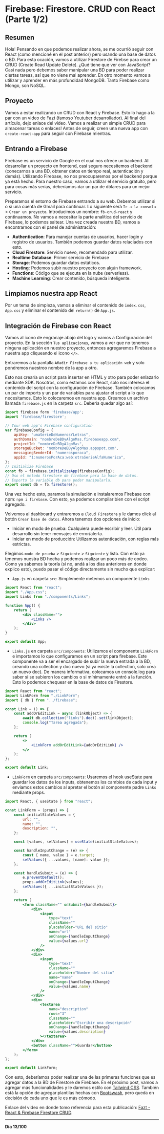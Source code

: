 # Firebase: Firestore. CRUD con React (Parte 1/2)

## Resumen

Hola! Pensando en que podemos realizar ahora, se me ocurrió seguir con React (como mencioné en el post anterior) pero usando una base de datos o BD. Para esta ocación, vamos a utilizar Firestore de Firebse para crear un CRUD (Create Read Update Delete).
¿Qué tiene que ver con JavaScript? Casi nada pero debemos saber manipular una BD para poder realizar ciertas tareas, así que no viene mal aprender. En otro momento vamos a utilizar y aprender en más profundidad MongoDB. Tanto Firebase como Mongo, son NoSQL.

## Proyecto

Vamos a estar realizando un CRUD con React y Firebase. Esto lo hago a la par con un video de Fazt (famoso Youtuber desarrollador). Al final del artículo, dejo enlace del video.
Vamos a realizar un simple CRUD para almacenar tareas o enlaces! Antes de seguir, creen una nueva app con `create-react-app` para seguir con Firebase mientras.

## Entrando a Firebase

Firebase es un servicio de Google en el cual nos ofrece un backend. Al desarrollar un proyecto en frontend, casi seguro necesitemos el backend (conecarnos a una BD, obtener datos en tiempo real, autenticación y demás).
Utilizando Firebase, no nos preocuparemos por el backend porque ya está hecho. Para nuestro caso, vamos a utilizar el servicio gratuito, pero para cosas más serias, deberíamos dar un par de dólares para un mejor servicio.

Preparamos el entorno de Firebase entrando a su web. Debemos utilizar si o sí una cuenta de Gmail para continuar.
Lo siguiente será `Ir a la consola` > `Crear un proyecto`. Introducimos un nombre: `fb-crud-react` y continuamos. No vamos a necesitar la parte analítica del servicio de Firebase, lo podemos saltear.
Una vez creada nuestra BD, vamos a encontrarnos con el panel de administración:

-   **Authentication**: Para manejar cuentas de usuarios, hacer login y registro de usuarios. También podemos guardar datos relaciados con esto.
-   **Cloud Firestore**: Servicio nuevo, recomendado para utilizar.
-   **Realtime Database**: Primer servicio de Firebase
-   **Storage**: Podemos guardar datos estáticos.
-   **Hosting**: Podemos subir nuestro proyecto con algún framework.
-   **Functions**: Código que se ejecuta en la nube (serverless).
-   **Machine Learning**: Crear contenido, búsqueda inteligente.

## Limpiamos nuestra app React

Por un tema de simpleza, vamos a eliminar el contenido de `index.css`, `App.css` y eliminar el contenido del `return()` de `App.js`.

## Integración de Firebase con React

Vamos al ícono de engranaje abajo del logo y vamos a Configuración del proyecto. En la sección `Tus aplicaciones`, vamos a ver que no tenemos ninguna aplicación en nuestro proyecto, entonces agregaremos Firebase a nuestra app cliqueando el icono `</>`.

Entraremos a la pantalla `Añadir Firebase a tu aplicación web` y solo pondremos nuestroo nombre de la app u otro.

Esto nos crearía un script para insertar en HTML y otro para poder enlazarlo mediante SDK. Nosotros, como estamos con React, solo nos interesa el contenido del script con la configuración de Firebase. También colocamos un par de imports y un par de variables para ajustar el script a lo que necesitamos.
Esto lo colocaremos en nuestra app. Creamos un archivo llamada `firebase.js` en la carpeta `src`. Debería quedar algo así:

```js
import firebase form 'firebase/app';
import 'firebase/firestore';

// Your web app's Firebase configuration
var firebaseConfig = {
    apiKey: "unaSerieDeNumerosYLetras",
    authDomain: "nombreDeBDyAlgoMas.firebaseapp.com",
    projectId: "nombreDeBDyAlgoMas",
    storageBucket: "nombreDeBDyAlgoMas.appspot.com",
    messagingSenderId: "numerosporaca",
    appId: "1:numerosPorAca:web:otraSerieAlfaNumerica",
};
// Initialize Firebase
const fb = firebase.initializeApp(firebaseConfig);
// Uso el metodo firestore de firebase para la base de datos.
// Exporto la variable db para poder manipularla.
export const db = fb.firestore();
```

Una vez hecho esto, paramos la simulación e instalaremos Firebase con npm: `npm i firebase`. Con esto, ya podemos compilar bien con el script agregado.

Volvemos al dashboard y entraremos a `Cloud Firestore` y le damos click al botón `Crear base de datos`. Ahora tenemos dos opciones de inicio:

-   Iniciar en modo de prueba: Cualquiera puede escribir y leer. Útil para desarrollo sin tener mensajes de error/alerta.
-   Iniciar en modo de producción: Utilizamos autenticación, con reglas más estrictas.

Elegimos `modo de prueba` > `Siguiente` > `Siguiente` y listo. Con esto ya tenemos nuestra BD hecha y podemos realizar un poco más de codeo.
Como ya sabemos la teoría (si no, andá a los días anteriores en donde explico esto), puedo pasar el código directamente sin mucho que explicar:

-   `App.js` en carpeta `src`: Simplemente metemos un componente `Links`

```jsx
import React from "react";
import "./App.css";
import Links from "./components/Links";

function App() {
    return (
        <div className="">
            <Links />
        </div>
    );
}

export default App;
```

-   `Links.js` en carpeta `src/components`: Utilizamos el componente `LinkForm` e importamos lo que configuramos en un script para firebase. Este componente va a ser el encargado de subir la nueva entrada a la BD, creando una collection y doc nuevo (si ya existe la collection, solo crea un nuevo doc). De manera informativa, colocamos un console.log para saber si se subieron los cambios o si mínimamente entró a la función. Esto lo podemos chequear en la base de datos de Firestore.

```jsx
import React from "react";
import LinkForm from "./LinkForm";
import { db } from "../firebase";

const Link = () => {
    const addOrEditLink = async (linkObject) => {
        await db.collection("links").doc().set(linkObject);
        console.log("Tarea agregada");
    };

    return (
        <>
            <LinkForm addOrEditLink={addOrEditLink} />
        </>
    );
};

export default Link;
```

-   `LinkForm` en carpeta `src/components`: Usaremos el hook useState para guardar los datos de los inputs, obtenemos los cambios de cada input y enviamos estos cambios al apretar el botón al componente padre `Links` mediante props.

```jsx
import React, { useState } from "react";

const LinkForm = (props) => {
    const initialStateValues = {
        url: "",
        name: "",
        description: "",
    };

    const [values, setValues] = useState(initialStateValues);

    const handleInputChange = (e) => {
        const { name, value } = e.target;
        setValues({ ...values, [name]: value });
    };

    const handleSubmit = (e) => {
        e.preventDefault();
        props.addOrEditLink(values);
        setValues({ ...initialStateValues });
    };

    return (
        <form className="" onSubmit={handleSubmit}>
            <div>
                <input
                    type="text"
                    className=""
                    placeholder="URL del sitio"
                    name="url"
                    onChange={handleInputChange}
                    value={values.url}
                />
            </div>
            <div>
                <input
                    type="text"
                    className=""
                    placeholder="Nombre del sitio"
                    name="name"
                    onChange={handleInputChange}
                    value={values.name}
                />
            </div>
            <div>
                <textarea
                    name="description"
                    rows="3"
                    className=""
                    placeholder="Escribir una descripción"
                    onChange={handleInputChange}
                    value={values.description}
                ></textarea>
            </div>
            <button className="">Guardar</button>
        </form>
    );
};

export default LinkForm;
```

Con esto, deberíamos poder realizar una de las primeras funciones que es agregar datos a la BD de Firestore de Firebase.
En el próximo post, vamos a agregar más funcionalidades y le daremos estilo con [Tailwind CSS](https://tailwindcss.com/). También está la opción de agregar plantilas hechas con [Bootswash](https://bootswatch.com/), pero queda en decisión de cada uno que le es más cómodo.

Enlace del video en donde tomo referencia para esta publicación: [Fazt - React & Firebase Firestore CRUD](https://www.youtube.com/watch?v=Y9-UkL6ent4).

---

**Día 13/100**
